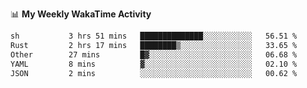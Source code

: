 <!--
**stamp711/stamp711** is a ✨ _special_ ✨ repository because its `README.md` (this file) appears on your GitHub profile.

Here are some ideas to get you started:

- 🔭 I’m currently working on ...
- 🌱 I’m currently learning ...
- 👯 I’m looking to collaborate on ...
- 🤔 I’m looking for help with ...
- 💬 Ask me about ...
- 📫 How to reach me: ...
- 😄 Pronouns: ...
- ⚡ Fun fact: ...
-->

📊 **My Weekly WakaTime Activity**

<!--START_SECTION:waka-->

```txt
sh           3 hrs 51 mins   ██████████████░░░░░░░░░░░   56.51 %
Rust         2 hrs 17 mins   ████████▒░░░░░░░░░░░░░░░░   33.65 %
Other        27 mins         █▓░░░░░░░░░░░░░░░░░░░░░░░   06.68 %
YAML         8 mins          ▓░░░░░░░░░░░░░░░░░░░░░░░░   02.10 %
JSON         2 mins          ░░░░░░░░░░░░░░░░░░░░░░░░░   00.62 %
```

<!--END_SECTION:waka-->
